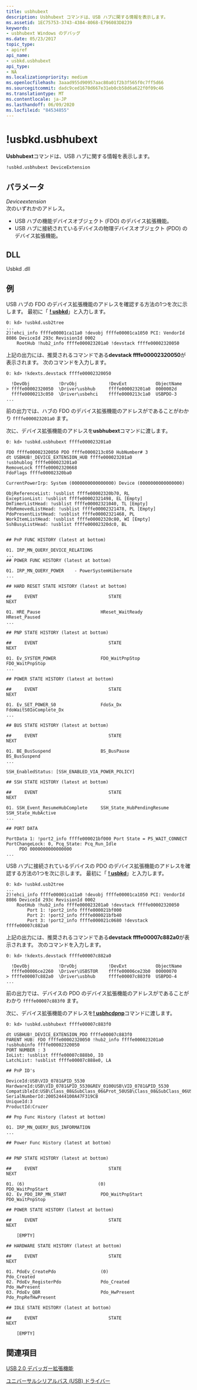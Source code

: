 ```yaml
---
title: usbhubext
description: Usbhubext コマンドは、USB ハブに関する情報を表示します。
ms.assetid: 1EC75753-3743-4384-8068-E796083D8239
keywords:
- usbhubext Windows のデバッグ
ms.date: 05/23/2017
topic_type:
- apiref
api_name:
- usbkd.usbhubext
api_type:
- NA
ms.localizationpriority: medium
ms.openlocfilehash: 3aaad955d90957aac80a01f2b3f565f0c7ff5d66
ms.sourcegitcommit: dadc9ced1670d667e31eb0cb58d6a622f0f09c46
ms.translationtype: MT
ms.contentlocale: ja-JP
ms.lasthandoff: 06/09/2020
ms.locfileid: "84534855"
---
```

# <a name="usbkdusbhubext"></a>!usbkd.usbhubext


**Usbhubext**コマンドは、USB ハブに関する情報を表示します。

```dbgcmd
!usbkd.usbhubext DeviceExtension
```

## <a name="span-idddk__devobj_dbgspanspan-idddk__devobj_dbgspanparameters"></a><span id="ddk__devobj_dbg"></span><span id="DDK__DEVOBJ_DBG"></span>パラメータ


<span id="_______DeviceExtension______"></span><span id="_______deviceextension______"></span><span id="_______DEVICEEXTENSION______"></span>*Deviceextension*   
次のいずれかのアドレス。

-   USB ハブの機能デバイスオブジェクト (FDO) のデバイス拡張機能。
-   USB ハブに接続されているデバイスの物理デバイスオブジェクト (PDO) のデバイス拡張機能。

## <a name="span-iddllspanspan-iddllspandll"></a><span id="DLL"></span><span id="dll"></span>DLL


Usbkd .dll

<a name="examples"></a>例
--------

USB ハブの FDO のデバイス拡張機能のアドレスを確認する方法の1つを次に示します。 最初に「 [**! usbkd**](-usbkd-usb2tree.md)」と入力します。

```dbgcmd
0: kd> !usbkd.usb2tree
...
2)!ehci_info ffffe00001ca11a0 !devobj ffffe00001ca1050 PCI: VendorId 8086 DeviceId 293c RevisionId 0002 
    RootHub !hub2_info ffffe000023201a0 !devstack ffffe00002320050
```

上記の出力には、推奨されるコマンドである**devstack ffffe00002320050**が表示されます。 次のコマンドを入力します。

```dbgcmd
0: kd> !kdexts.devstack ffffe00002320050

  !DevObj           !DrvObj            !DevExt           ObjectName
> ffffe00002320050  \Driver\usbhub     ffffe000023201a0  0000002d
  ffffe0000213c050  \Driver\usbehci    ffffe0000213c1a0  USBPDO-3
...
```

前の出力では、ハブの FDO のデバイス拡張機能のアドレスがであることがわかり `ffffe000023201a0` ます。

次に、デバイス拡張機能のアドレスを**usbhubext**コマンドに渡します。

```dbgcmd
0: kd> !usbkd.usbhubext ffffe000023201a0

FDO ffffe00002320050 PDO ffffe0000213c050 HubNumber# 3
dt USBHUB!_DEVICE_EXTENSION_HUB ffffe000023201a0
!usbhublog ffffe000023201a0
RemoveLock ffffe00002320668
FdoFlags ffffe00002320ba0

CurrentPowerIrp: System (0000000000000000) Device (0000000000000000)

ObjReferenceList: !usblist ffffe00002320b70, RL 
ExceptionList: !usblist ffffe00002321498, EL [Empty]
DmTimerListHead: !usblist ffffe00002321040, TL [Empty]
PdoRemovedListHead: !usblist ffffe00002321478, PL [Empty]
PdoPresentListHead: !usblist ffffe00002321468, PL 
WorkItemListHead: !usblist ffffe00002320c80, WI [Empty]
SshBusyListHead: !usblist ffffe00002320dc0, BL 


## PnP FUNC HISTORY (latest at bottom)

01. IRP_MN_QUERY_DEVICE_RELATIONS
...
## POWER FUNC HISTORY (latest at bottom)

01. IRP_MN_QUERY_POWER    - PowerSystemHibernate
...

## HARD RESET STATE HISTORY (latest at bottom)

##     EVENT                           STATE                                   NEXT

01. HRE_Pause                       HReset_WaitReady                        HReset_Paused                           
...

## PNP STATE HISTORY (latest at bottom)

##     EVENT                           STATE                                   NEXT

01. Ev_SYSTEM_POWER                 FDO_WaitPnpStop                         FDO_WaitPnpStop                         
...

## POWER STATE HISTORY (latest at bottom)

##     EVENT                           STATE                                   NEXT

01. Ev_SET_POWER_S0                 FdoSx_Dx                                FdoWaitS0IoComplete_Dx                  
...

## BUS STATE HISTORY (latest at bottom)

##     EVENT                           STATE                                   NEXT

01. BE_BusSuspend                   BS_BusPause                             BS_BusSuspend                           
...

SSH_EnabledStatus: [SSH_ENABLED_VIA_POWER_POLICY]

## SSH STATE HISTORY (latest at bottom)

##     EVENT                           STATE                                   NEXT

01. SSH_Event_ResumeHubComplete     SSH_State_HubPendingResume              SSH_State_HubActive                     
...

## PORT DATA

PortData 1: !port2_info ffffe000021bf000 Port State = PS_WAIT_CONNECT PortChangeLock: 0, Pcq_State: Pcq_Run_Idle             
     PDO 0000000000000000 
...
```

USB ハブに接続されているデバイスの PDO のデバイス拡張機能のアドレスを確認する方法の1つを次に示します。 最初に「 [**! usbkd**](-usbkd-usb2tree.md)」と入力します。

```dbgcmd
0: kd> !usbkd.usb2tree
...
2)!ehci_info ffffe00001ca11a0 !devobj ffffe00001ca1050 PCI: VendorId 8086 DeviceId 293c RevisionId 0002 
    RootHub !hub2_info ffffe000023201a0 !devstack ffffe00002320050
        Port 1: !port2_info ffffe000021bf000 
        Port 2: !port2_info ffffe000021bfb40 
        Port 3: !port2_info ffffe000021c0680 !devstack ffffe00007c882a0
```

上記の出力には、推奨されるコマンドである**devstack ffffe00007c882a0**が表示されます。 次のコマンドを入力します。

```dbgcmd
0: kd> !kdexts.devstack ffffe00007c882a0

  !DevObj           !DrvObj            !DevExt           ObjectName
  ffffe00006ce2260  \Driver\USBSTOR    ffffe00006ce23b0  00000070
> ffffe00007c882a0  \Driver\usbhub     ffffe00007c883f0  USBPDO-4
...
```

前の出力では、デバイスの PDO のデバイス拡張機能のアドレスがであることがわかり `ffffe00007c883f0` ます。

次に、デバイス拡張機能のアドレスを[**! usbhcdpnp**](-usbkd-usbhcdpnp.md)コマンドに渡します。

```dbgcmd
0: kd> !usbkd.usbhubext ffffe00007c883f0

dt USBHUB!_DEVICE_EXTENSION_PDO ffffe00007c883f0
PARENT HUB: FDO ffffe00002320050 !hub2_info ffffe000023201a0
!usbhubinfo ffffe00002320050
PORT NUMBER : 3
IoList: !usblist ffffe00007c888b0, IO 
LatchList: !usblist ffffe00007c888e0, LA 

## PnP ID's

DeviceId:USB\VID_0781&PID_5530  
HardwareId:USB\VID_0781&PID_5530&REV_0100USB\VID_0781&PID_5530  
CompatibleId:USB\Class_08&SubClass_06&Prot_50USB\Class_08&SubClass_06USB\Class_08  
SerialNumberId:20052444100A47F319CB  
UniqueId:3  
ProductId:Cruzer  

## Pnp Func History (latest at bottom)

01. IRP_MN_QUERY_BUS_INFORMATION
...

## Power Func History (latest at bottom)


## PNP STATE HISTORY (latest at bottom)

##     EVENT                           STATE                                   NEXT

01. (6)                            (0)                                    PDO_WaitPnpStart                        
02. Ev_PDO_IRP_MN_START             PDO_WaitPnpStart                        PDO_WaitPnpStop                         

## POWER STATE HISTORY (latest at bottom)

##     EVENT                           STATE                                   NEXT

    [EMPTY]

## HARDWARE STATE HISTORY (latest at bottom)

##     EVENT                           STATE                                   NEXT

01. PdoEv_CreatePdo                 (0)                                    Pdo_Created                             
02. PdoEv_RegisterPdo               Pdo_Created                             Pdo_HwPresent                           
03. PdoEv_QBR                       Pdo_HwPresent                           Pdo_PnpRefHwPresent                     

## IDLE STATE HISTORY (latest at bottom)

##     EVENT                           STATE                                   NEXT

    [EMPTY]
```

## <a name="span-idsee_alsospansee-also"></a><span id="see_also"></span>関連項目


[USB 2.0 デバッガー拡張機能](usb-2-0-extensions.md)

[ユニバーサルシリアルバス (USB) ドライバー](https://docs.microsoft.com/windows-hardware/drivers/usbcon/)

 

 






